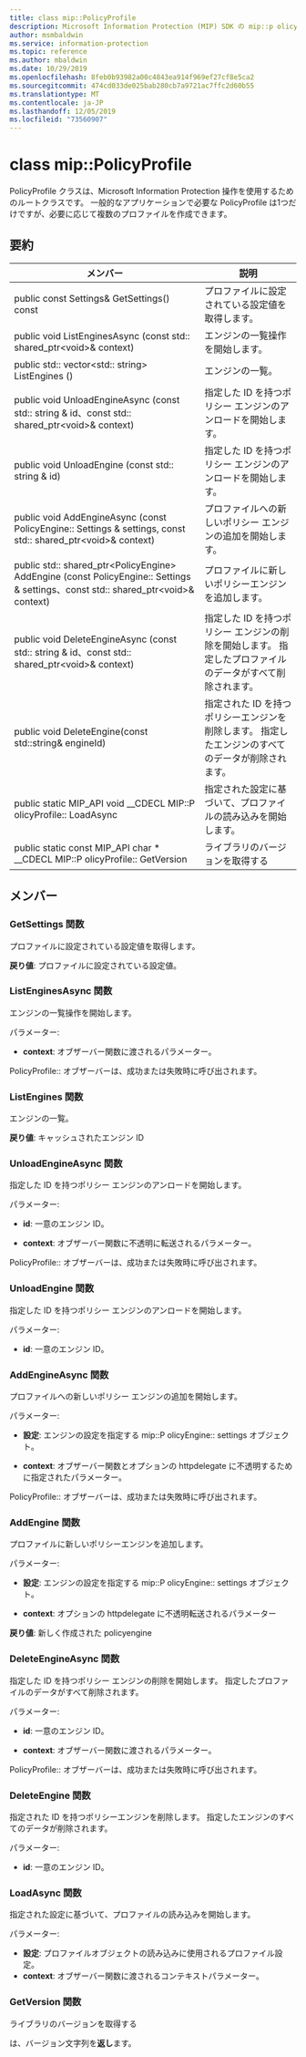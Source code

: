 ```yaml
---
title: class mip::PolicyProfile
description: Microsoft Information Protection (MIP) SDK の mip::p olicyprofile クラスについて説明します。
author: msmbaldwin
ms.service: information-protection
ms.topic: reference
ms.author: mbaldwin
ms.date: 10/29/2019
ms.openlocfilehash: 8feb0b93982a00c4843ea914f969ef27cf8e5ca2
ms.sourcegitcommit: 474cd033de025bab280cb7a9721ac7ffc2d60b55
ms.translationtype: MT
ms.contentlocale: ja-JP
ms.lasthandoff: 12/05/2019
ms.locfileid: "73560907"
---
```

# <a name="class-mippolicyprofile"></a>class mip::PolicyProfile 
PolicyProfile クラスは、Microsoft Information Protection 操作を使用するためのルートクラスです。 一般的なアプリケーションで必要な PolicyProfile は1つだけですが、必要に応じて複数のプロファイルを作成できます。
  
## <a name="summary"></a>要約
 メンバー                        | 説明                                
--------------------------------|---------------------------------------------
public const Settings& GetSettings() const  |  プロファイルに設定されている設定値を取得します。
public void ListEnginesAsync (const std:: shared_ptr\<void\>& context)  |  エンジンの一覧操作を開始します。
public std:: vector\<std:: string\> ListEngines ()  |  エンジンの一覧。
public void UnloadEngineAsync (const std:: string & id、const std:: shared_ptr\<void\>& context)  |  指定した ID を持つポリシー エンジンのアンロードを開始します。
public void UnloadEngine (const std:: string & id)  |  指定した ID を持つポリシー エンジンのアンロードを開始します。
public void AddEngineAsync (const PolicyEngine:: Settings & settings, const std:: shared_ptr\<void\>& context)  |  プロファイルへの新しいポリシー エンジンの追加を開始します。
public std:: shared_ptr\<PolicyEngine\> AddEngine (const PolicyEngine:: Settings & settings、const std:: shared_ptr\<void\>& context)  |  プロファイルに新しいポリシーエンジンを追加します。
public void DeleteEngineAsync (const std:: string & id、const std:: shared_ptr\<void\>& context)  |  指定した ID を持つポリシー エンジンの削除を開始します。 指定したプロファイルのデータがすべて削除されます。
public void DeleteEngine(const std::string& engineId)  |  指定された ID を持つポリシーエンジンを削除します。 指定したエンジンのすべてのデータが削除されます。
public static MIP_API void __CDECL MIP::P olicyProfile:: LoadAsync | 指定された設定に基づいて、プロファイルの読み込みを開始します。
public static const MIP_API char * __CDECL MIP::P olicyProfile:: GetVersion | ライブラリのバージョンを取得する

## <a name="members"></a>メンバー
  
### <a name="getsettings-function"></a>GetSettings 関数
プロファイルに設定されている設定値を取得します。

  
**戻り値**: プロファイルに設定されている設定値。
  
### <a name="listenginesasync-function"></a>ListEnginesAsync 関数
エンジンの一覧操作を開始します。

パラメーター:  
* **context**: オブザーバー関数に渡されるパラメーター。 


PolicyProfile:: オブザーバーは、成功または失敗時に呼び出されます。
  
### <a name="listengines-function"></a>ListEngines 関数
エンジンの一覧。

  
**戻り値**: キャッシュされたエンジン ID
  
### <a name="unloadengineasync-function"></a>UnloadEngineAsync 関数
指定した ID を持つポリシー エンジンのアンロードを開始します。

パラメーター:  
* **id**: 一意のエンジン ID。 


* **context**: オブザーバー関数に不透明に転送されるパラメーター。 


PolicyProfile:: オブザーバーは、成功または失敗時に呼び出されます。
  
### <a name="unloadengine-function"></a>UnloadEngine 関数
指定した ID を持つポリシー エンジンのアンロードを開始します。

パラメーター:  
* **id**: 一意のエンジン ID。


  
### <a name="addengineasync-function"></a>AddEngineAsync 関数
プロファイルへの新しいポリシー エンジンの追加を開始します。

パラメーター:  
* **設定**: エンジンの設定を指定する mip::P olicyEngine:: settings オブジェクト。 


* **context**: オブザーバー関数とオプションの httpdelegate に不透明するために指定されたパラメーター。 


PolicyProfile:: オブザーバーは、成功または失敗時に呼び出されます。
  
### <a name="addengine-function"></a>AddEngine 関数
プロファイルに新しいポリシーエンジンを追加します。

パラメーター:  
* **設定**: エンジンの設定を指定する mip::P olicyEngine:: settings オブジェクト。 


* **context**: オプションの httpdelegate に不透明転送されるパラメーター



  
**戻り値**: 新しく作成された policyengine
  
### <a name="deleteengineasync-function"></a>DeleteEngineAsync 関数
指定した ID を持つポリシー エンジンの削除を開始します。 指定したプロファイルのデータがすべて削除されます。

パラメーター:  
* **id**: 一意のエンジン ID。 


* **context**: オブザーバー関数に渡されるパラメーター。 


PolicyProfile:: オブザーバーは、成功または失敗時に呼び出されます。
  
### <a name="deleteengine-function"></a>DeleteEngine 関数
指定された ID を持つポリシーエンジンを削除します。 指定したエンジンのすべてのデータが削除されます。

パラメーター:  
* **id**: 一意のエンジン ID。

### <a name="loadasync-function"></a>LoadAsync 関数
指定された設定に基づいて、プロファイルの読み込みを開始します。

パラメーター:  
* **設定**: プロファイルオブジェクトの読み込みに使用されるプロファイル設定。 </para>
* **context**: オブザーバー関数に渡されるコンテキストパラメーター。

### <a name="getversion-function"></a>GetVersion 関数
ライブラリのバージョンを取得する

は、バージョン文字列を**返し**ます。